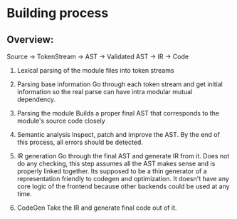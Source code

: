 Building process
==================

## Overview:
Source -> TokenStream -> AST -> Validated AST -> IR -> Code

1. Lexical parsing of the module files into token streams

2. Parsing base information
	Go through each token stream and get initial information so the real
	parse can have intra modular mutual dependency.

3. Parsing the module
	Builds a proper final AST that corresponds to the module's source code closely

4. Semantic analysis
	Inspect, patch and improve the AST.
	By the end of this process, all errors should be detected.

5. IR generation
	Go through the final AST and generate IR from it.
	Does not do any checking, this step assumes all the AST makes sense and is properly
	linked together. Its supposed to be a thin generator of a representation friendly to codegen and optimization. It doesn't have any core logic of the frontend because other
	backends could be used at any time.

6. CodeGen
	Take the IR and generate final code out of it.
